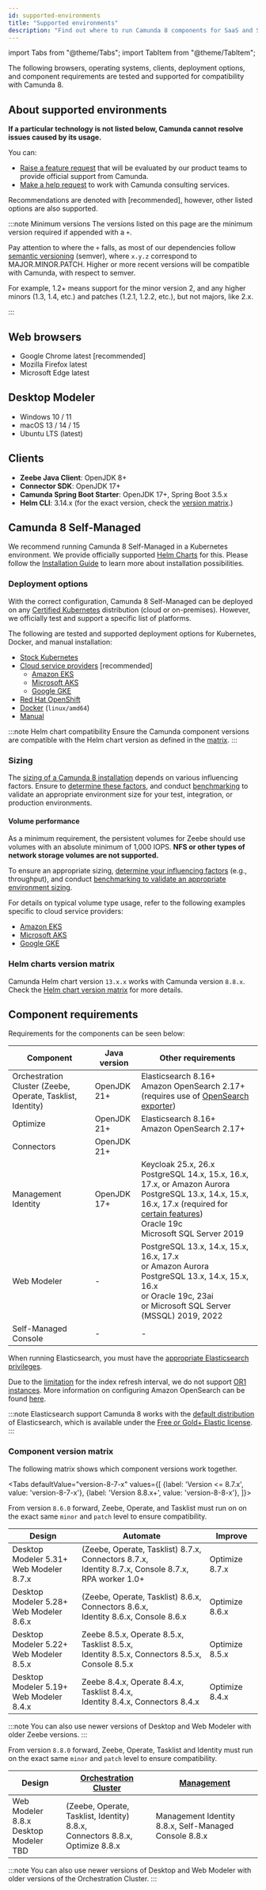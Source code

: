 ```yaml
---
id: supported-environments
title: "Supported environments"
description: "Find out where to run Camunda 8 components for SaaS and Self-Managed, including Optimize for both Camunda 8 and Camunda 7."
---
```


import Tabs from "@theme/Tabs";
import TabItem from "@theme/TabItem";

The following browsers, operating systems, clients, deployment options, and component requirements are tested and supported for compatibility with Camunda 8.

## About supported environments

**If a particular technology is not listed below, Camunda cannot resolve issues caused by its usage.**

You can:

- [Raise a feature request](/reference/contact.md) that will be evaluated by our product teams to provide official support from Camunda.
- [Make a help request](/reference/contact.md) to work with Camunda consulting services.

Recommendations are denoted with [recommended], however, other listed options are also supported.

:::note Minimum versions
The versions listed on this page are the minimum version required if appended with a `+`.

Pay attention to where the `+` falls, as most of our dependencies follow [semantic versioning](https://semver.org/) (semver), where `x.y.z` correspond to MAJOR.MINOR.PATCH. Higher or more recent versions will be compatible with Camunda, with respect to semver.

For example, 1.2+ means support for the minor version 2, and any higher minors (1.3, 1.4, etc.) and patches (1.2.1, 1.2.2, etc.), but not majors, like 2.x.

:::

## Web browsers

- Google Chrome latest [recommended]
- Mozilla Firefox latest
- Microsoft Edge latest

## Desktop Modeler

- Windows 10 / 11
- macOS 13 / 14 / 15
- Ubuntu LTS (latest)

## Clients

- **Zeebe Java Client**: OpenJDK 8+
- **Connector SDK**: OpenJDK 17+
- **Camunda Spring Boot Starter**: OpenJDK 17+, Spring Boot 3.5.x
- **Helm CLI**: 3.14.x (for the exact version, check the [version matrix](https://helm.camunda.io/camunda-platform/version-matrix/).)

## Camunda 8 Self-Managed

We recommend running Camunda 8 Self-Managed in a Kubernetes environment. We provide officially supported [Helm Charts](/self-managed/setup/overview.md) for this. Please follow the [Installation Guide](/self-managed/setup/overview.md) to learn more about installation possibilities.

### Deployment options

With the correct configuration, Camunda 8 Self-Managed can be deployed on any [Certified Kubernetes](https://www.cncf.io/training/certification/software-conformance/#benefits) distribution (cloud or on-premises). However, we officially test and support a specific list of platforms.

The following are tested and supported deployment options for Kubernetes, Docker, and manual installation:

- [Stock Kubernetes](/self-managed/deployment/helm/install/quick-install.md)
- [Cloud service providers](/self-managed/deployment/helm/install/quick-install.md) [recommended]
  - [Amazon EKS](/self-managed/deployment/helm/cloud-providers/amazon/amazon-eks/amazon-eks.md)
  - [Microsoft AKS](/self-managed/deployment/helm/cloud-providers/azure/microsoft-aks/microsoft-aks.md)
  - [Google GKE](/self-managed/deployment/helm/cloud-providers/gcp/google-gke.md)
- [Red Hat OpenShift](/self-managed/deployment/helm/cloud-providers/openshift/redhat-openshift.md)
- [Docker](/self-managed/deployment/docker/docker.md) (`linux/amd64`)
- [Manual](/self-managed/deployment/manual/install.md)

:::note Helm chart compatibility
Ensure the Camunda component versions are compatible with the Helm chart version as defined in the [matrix](https://helm.camunda.io/camunda-platform/version-matrix/).
:::

### Sizing

The [sizing of a Camunda 8 installation](/components/best-practices/architecture/sizing-your-environment.md) depends on various influencing factors. Ensure to [determine these factors](../components/best-practices/architecture/sizing-your-environment.md#understanding-influencing-factors), and conduct [benchmarking](../components/best-practices/architecture/sizing-your-environment.md#running-experiments-and-benchmarks) to validate an appropriate environment size for your test, integration, or production environments.

#### Volume performance

As a minimum requirement, the persistent volumes for Zeebe should use volumes with an absolute minimum of 1,000 IOPS. **NFS or other types of network storage volumes are not supported.**

To ensure an appropriate sizing, [determine your influencing factors](../components/best-practices/architecture/sizing-your-environment.md#understanding-influencing-factors) (e.g., throughput), and conduct [benchmarking to validate an appropriate environment sizing](../components/best-practices/architecture/sizing-your-environment.md#running-experiments-and-benchmarks).

For details on typical volume type usage, refer to the following examples specific to cloud service providers:

- [Amazon EKS](/self-managed/reference-architecture/kubernetes.md#amazon-eks)
- [Microsoft AKS](/self-managed/reference-architecture/kubernetes.md#microsoft-aks)
- [Google GKE](/self-managed/reference-architecture/kubernetes.md#google-gke)

### Helm charts version matrix

Camunda Helm chart version `13.x.x` works with Camunda version `8.8.x`. Check the [Helm chart version matrix](https://helm.camunda.io/camunda-platform/version-matrix/camunda-8.8/) for more details.

## Component requirements

Requirements for the components can be seen below:

| Component                                                  | Java version | Other requirements                                                                                                                                                                                                                                                                                               |
| ---------------------------------------------------------- | ------------ | ---------------------------------------------------------------------------------------------------------------------------------------------------------------------------------------------------------------------------------------------------------------------------------------------------------------- |
| Orchestration Cluster (Zeebe, Operate, Tasklist, Identity) | OpenJDK 21+  | Elasticsearch 8.16+<br/>Amazon OpenSearch 2.17+ (requires use of [OpenSearch exporter](/self-managed/components/orchestration-cluster/zeebe/exporters/opensearch-exporter.md))                                                                                                                                   |
| Optimize                                                   | OpenJDK 21+  | Elasticsearch 8.16+<br/>Amazon OpenSearch 2.17+                                                                                                                                                                                                                                                                  |
| Connectors                                                 | OpenJDK 21+  |                                                                                                                                                                                                                                                                                                                  |
| Management Identity                                        | OpenJDK 17+  | Keycloak 25.x, 26.x<br/>PostgreSQL 14.x, 15.x, 16.x, 17.x, or Amazon Aurora PostgreSQL 13.x, 14.x, 15.x, 16.x, 17.x (required for [certain features](/self-managed/components/management-identity/miscellaneous/configuration-variables.md#database-configuration))<br/>Oracle 19c<br/>Microsoft SQL Server 2019 |
| Web Modeler                                                | -            | PostgreSQL 13.x, 14.x, 15.x, 16.x, 17.x<br/>or Amazon Aurora PostgreSQL 13.x, 14.x, 15.x, 16.x<br/>or Oracle 19c, 23ai<br/>or Microsoft SQL Server (MSSQL) 2019, 2022                                                                                                                                  |
| Self-Managed Console                                       | -            | -                                                                                                                                                                                                                                                                                                      |

When running Elasticsearch, you must have the [appropriate Elasticsearch privileges](/self-managed/concepts/elasticsearch-privileges.md).

Due to the [limitation](https://docs.aws.amazon.com/opensearch-service/latest/developerguide/or1.html#or1-considerations)
for the index refresh interval, we do not support [OR1 instances](https://docs.aws.amazon.com/opensearch-service/latest/developerguide/or1.html). More information on configuring Amazon OpenSearch can be found [here](/self-managed/deployment/helm/configure/database/using-existing-opensearch.md).

:::note Elasticsearch support
Camunda 8 works with the [default distribution](https://www.elastic.co/downloads/elasticsearch) of Elasticsearch, which is available under the [Free or Gold+ Elastic license](https://www.elastic.co/pricing/faq/licensing#summary).
:::

### Component version matrix

The following matrix shows which component versions work together.

<Tabs
defaultValue="version-8-7-x"
values={[
{label: 'Version <= 8.7.x', value: 'version-8-7-x'},
{label: 'Version 8.8.x+', value: 'version-8-8-x'},
]}>

<TabItem value="version-8-7-x">

From version `8.6.0` forward, Zeebe, Operate, and Tasklist must run on on the exact same `minor` and `patch` level to ensure compatibility.

| Design                                        | Automate                                                                                                | Improve        |
| --------------------------------------------- | ------------------------------------------------------------------------------------------------------- | -------------- |
| Desktop Modeler 5.31+ <br/> Web Modeler 8.7.x | (Zeebe, Operate, Tasklist) 8.7.x, Connectors 8.7.x, <br/>Identity 8.7.x, Console 8.7.x, RPA worker 1.0+ | Optimize 8.7.x |
| Desktop Modeler 5.28+ <br/> Web Modeler 8.6.x | (Zeebe, Operate, Tasklist) 8.6.x, Connectors 8.6.x, <br/>Identity 8.6.x, Console 8.6.x                  | Optimize 8.6.x |
| Desktop Modeler 5.22+ <br/> Web Modeler 8.5.x | Zeebe 8.5.x, Operate 8.5.x, Tasklist 8.5.x, <br/>Identity 8.5.x, Connectors 8.5.x, Console 8.5.x        | Optimize 8.5.x |
| Desktop Modeler 5.19+ <br/> Web Modeler 8.4.x | Zeebe 8.4.x, Operate 8.4.x, Tasklist 8.4.x, <br/>Identity 8.4.x, Connectors 8.4.x                       | Optimize 8.4.x |

:::note
You can also use newer versions of Desktop and Web Modeler with older Zeebe versions.
:::

</TabItem>

<TabItem value="version-8-8-x">

From version `8.8.0` forward, Zeebe, Operate, Tasklist and Identity must run on the exact same `minor` and `patch` level to ensure compatibility.

| Design                                     | [Orchestration Cluster](../self-managed/reference-architecture/reference-architecture.md#orchestration-cluster) | [Management](../self-managed/reference-architecture/reference-architecture.md#web-modeler-and-console) |
| ------------------------------------------ | --------------------------------------------------------------------------------------------------------------- | ------------------------------------------------------------------------------------------------------ |
| Web Modeler 8.8.x<br/> Desktop Modeler TBD | (Zeebe, Operate, Tasklist, Identity) 8.8.x, <br/>Connectors 8.8.x, Optimize 8.8.x                               | Management Identity 8.8.x, Self-Managed Console 8.8.x                                                  |

:::note
You can also use newer versions of Desktop and Web Modeler with older versions of the Orchestration Cluster.
:::

</TabItem>

</Tabs>

